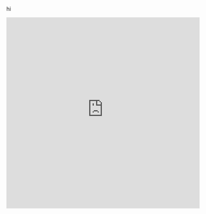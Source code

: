 hi

<iframe src="https://incognito-webproxy.herokuapp.com/" name="iFrame Name" scrolling="No" height="500px" width="100%" style="border: none;"></iframe>
